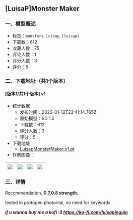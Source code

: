 ## [LuisaP]Monster Maker
### 一、模型概述

- 标签：`monsters`, `luisap`, `[luisap]`
- 下载数：612
- 收藏人数：75
- 评论人数：1
- 评分人数：3
- 评分：5

### 二、下载地址（共1个版本）

#### [版本1/共1个版本] v1

- 统计数据
  - 发布时间：2023-01-12T23:41:14.765Z
  - 原始模型：SD 1.5
  - 下载数：612
  - 评分人数：3
  - 评分：5
- 下载地址
  - [LuisapMonsterMaker_v1.pt](https://civitai.com/api/download/models/5023)
- 样例图像：

| <img src="https://image.civitai.com/xG1nkqKTMzGDvpLrqFT7WA/ef5b74e3-2c80-4f93-7153-418870591d00/width=450/36707.jpeg" /> | <img src="https://image.civitai.com/xG1nkqKTMzGDvpLrqFT7WA/c0fa5181-3f70-4484-1b9f-729ccb60fb00/width=450/36714.jpeg" /> | <img src="https://image.civitai.com/xG1nkqKTMzGDvpLrqFT7WA/48545aac-5287-4daa-7cd5-351c472a5800/width=450/36713.jpeg" /> | <img src="https://image.civitai.com/xG1nkqKTMzGDvpLrqFT7WA/0d0465c9-70a0-4aef-b5f4-7a1fb7746900/width=450/36712.jpeg" /> |
| ---- | ---- | ---- | ---- |


### 三、详情
<p>Recommendation, <strong>0.7,0.8 strength.</strong></p><p>tested in protogen photoreal, no need for keywords.</p><p><strong><em>if u wanna buy me a kofi :3 </em></strong><a target="_blank" rel="ugc" href="https://ko-fi.com/luisapinguin"><strong><em><u>https://ko-fi.com/luisapinguin</u></em></strong></a></p>